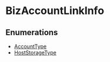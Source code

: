 # BizAccountLinkInfo

## Enumerations

- [AccountType](enumerations/AccountType.md)
- [HostStorageType](enumerations/HostStorageType.md)
